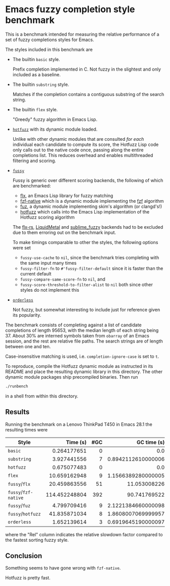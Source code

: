 # Emacs fuzzy completion style benchmark

This is a benchmark intended for measuring the relative performance
of a set of fuzzy completions styles for Emacs.

The styles included in this benchmark are

* The builtin `basic` style.
  
  Prefix completion implemented in C.
  Not fuzzy in the slightest and only included as a baseline.
* The builtin `substring` style.

  Matches if the completion contains a contiguous substring of the search string.
* The builtin `flex` style.
  
  "Greedy" fuzzy algorithm in Emacs Lisp.
* [`hotfuzz`][hotfuzz] with its dynamic module loaded.

  Unlike with other dynamic modules
  that are consulted *for each* individual each candidate to compute its score,
  the Hotfuzz Lisp code only calls out to the native code once,
  passing along the entire completions list.
  This reduces overhead and enables multithreaded filtering and scoring.
* [`fussy`][fussy]

  Fussy is generic over different scoring backends,
  the following of which are benchmarked:
  
  - [flx], an Emacs Lisp library for fuzzy matching
  - [fzf-native] which is a dynamic module implementing the [fzf] algorithm
  - [fuz], a dynamic module implementing skim's algorithm (or clangd's!)
  - [hotfuzz] which calls into the Emacs Lisp implementation of
    the Hotfuzz scoring algorithm
  
  The [flx-rs], [LiquidMetal] and [sublime_fuzzy] backends had to be excluded
  due to them erroring out on the benchmark input.
  
  To make timings comparable to other the styles,
  the following options were set
  
  - `fussy-use-cache` to `nil`,
    since the benchmark tries completing with the same input many times
  - `fussy-filter-fn` to `#'fussy-filter-default` since it is faster than the current default
  - `fussy-compare-same-score-fn` to `nil`, and
  - `fussy-score-threshold-to-filter-alist` to `nil` 
    both since other styles do not implement this
* [`orderless`][orderless]
  
  Not fuzzy, but somewhat interesting to include
  just for reference given its popularity.
  
The benchmark consists of completing against a list of candidate completions
of length 95653, with the median length of each string being 37.
About 30% are interned symbols taken from `obarray` of an Emacs session,
and the rest are relative file paths.
The search strings are of length between one and ten.

Case-insensitive matching is used,
i.e. `completion-ignore-case` is set to `t`.

To reproduce,
compile the Hotfuzz dynamic module as instructed in its README
and place the resulting dynamic library in this directory.
The other dynamic module packages ship precompiled binaries.
Then run
```sh
./runbench
```
in a shell from within this directory.

## Results

Running the benchmark on a Lenovo ThinkPad T450 in Emacs 28.1
the resulting times were

| Style                |      Time (s) | #GC |        GC time (s) |    Rel |
|----------------------|--------------:|----:|-------------------:|-------:|
| `basic`              |   0.264177651 |   0 |                0.0 |   0.39 |
| `substring`          |   3.927441556 |   7 | 0.8942112610000006 |   5.82 |
| `hotfuzz`            |   0.675077483 |   0 |                0.0 |      1 |
| `flex`               |  10.659162948 |   9 | 1.1566389280000005 |  15.78 |
| `fussy`/`flx`        |  20.459863556 |  51 |       11.053008226 |  30.31 |
| `fussy`/`fzf-native` | 114.452248804 | 392 |       90.741769522 | 169.54 |
| `fussy`/`fuz`        |   4.799709416 |   9 | 2.1221384660000098 |   7.11 |
| `fussy`/`hotfuzz`    |  41.835871034 |   8 | 1.8608007069999957 |  61.97 |
| `orderless`          |   1.652139614 |   3 | 0.6919645190000097 |   2.45 |

where the "Rel" column indicates the relative slowdown factor
compared to the fastest sorting fuzzy style.

## Conclusion

Something seems to have gone wrong with `fzf-native`.

Hotfuzz is pretty fast.

[hotfuzz]:https://github.com/axelf4/hotfuzz
[fussy]: https://github.com/jojojames/fussy
[flx]: https://github.com/lewang/flx
[flx-rs]: https://github.com/jcs-elpa/flx-rs
[fzf-native]: https://github.com/dangduc/fzf-native
[fzf]: https://github.com/junegunn/fzf
[fuz]: https://github.com/rustify-emacs/fuz.el
[LiquidMetal]: https://github.com/rmm5t/liquidmetal
[sublime_fuzzy]: https://github.com/Schlechtwetterfront/fuzzy-rs
[orderless]: https://github.com/oantolin/orderless
